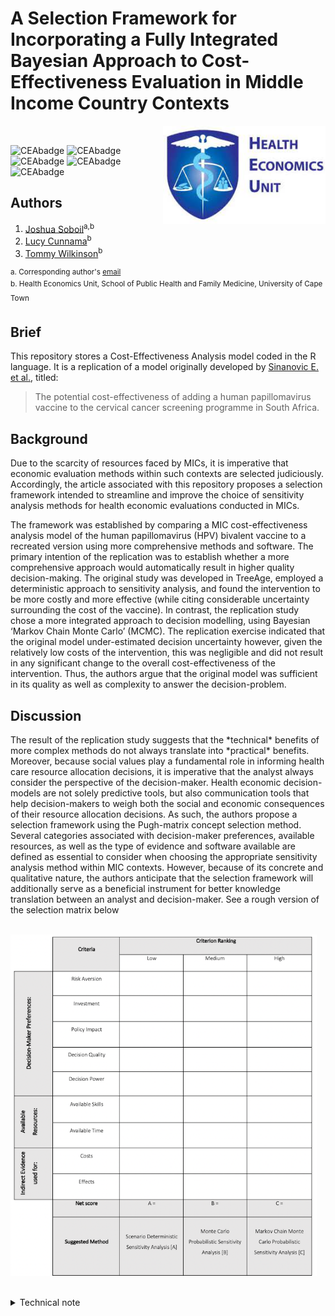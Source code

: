 # A Selection Framework for Incorporating a Fully Integrated Bayesian Approach to Cost-Effectiveness Evaluation in Middle Income Country Contexts


<img src="misc/logo.jpg" width="260" align="right" />
<br/>

![CEAbadge](https://img.shields.io/github/issues/jSoboil/Dissertation)
![CEAbadge](https://img.shields.io/github/last-commit/jSoboil/Dissertation)
![CEAbadge](https://img.shields.io/github/license/jSoboil/Dissertation?label=license)
![CEAbadge](https://img.shields.io/badge/R-v4.0.0+-blue)
![CEAbadge](https://img.shields.io/badge/JAGS-v4.3.0-blue)


## Authors
1. [Joshua Soboil](https://www.linkedin.com/in/joshua-soboil-067351172/)<sup>a,b</sup>
2. [Lucy Cunnama](https://scholar.google.co.za/citations?hl=en&user=eG7OJ7EAAAAJ)<sup>b</sup>
3. [Tommy Wilkinson](https://twitter.com/Tommy_HealthSA)<sup>b</sup>

<sup>a. Corresponding author's [email](mailto:soboil.joshua@gmail.com) <br/>
b. Health Economics Unit, School of Public Health and Family Medicine, University of Cape Town<sup>
<br/>

## Brief
This repository stores a Cost-Effectiveness Analysis model coded in the R language. It is a replication of a model originally developed by [Sinanovic E. et al.](https://doi.org/10.1016/j.vaccine.2009.08.004), titled:

>The potential cost-effectiveness of adding a human papillomavirus vaccine to the cervical cancer screening programme in South Africa.

## Background
<p>Due to the scarcity of resources faced by MICs, it is imperative that economic evaluation methods within such contexts are selected judiciously. Accordingly, the article associated with this repository proposes a selection framework intended to streamline and improve the choice of sensitivity analysis methods for health economic evaluations conducted in MICs.<p>

<p>The framework was established by comparing a MIC cost-effectiveness analysis model of the human papillomavirus (HPV) bivalent vaccine to a recreated version using more comprehensive methods and software. The primary intention of the replication was to establish whether a more comprehensive approach would automatically result in higher quality decision-making. The original study was developed in TreeAge, employed a deterministic approach to sensitivity analysis, and found the intervention to be more costly and more effective (while citing considerable uncertainty surrounding the cost of the vaccine). In contrast, the replication study chose a more integrated approach to decision modelling, using Bayesian ‘Markov Chain Monte Carlo’ (MCMC). The replication exercise indicated that the original model under-estimated decision uncertainty however, given the relatively low costs of the intervention, this was negligible and did not result in any significant change to the overall cost-effectiveness of the intervention. Thus, the authors argue that the original model was sufficient in its quality as well as complexity to answer the decision-problem.<p>


## Discussion
<p>The result of the replication study suggests that the *technical* benefits of more complex methods do not always translate into *practical* benefits. Moreover, because social values play a fundamental role in informing health care resource allocation decisions, it is imperative that the analyst always consider the perspective of the decision-maker. Health economic decision-models are not solely predictive tools, but also communication tools that help decision-makers to weigh both the social and economic consequences of their resource allocation decisions. As such, the authors propose a selection framework using the Pugh-matrix concept selection method. Several categories associated with decision-maker preferences, available resources, as well as the type of evidence and software available are defined as essential to consider when choosing the appropriate sensitivity analysis method within MIC contexts. However, because of its concrete and qualitative nature, the authors anticipate that the selection framework will additionally serve as a beneficial instrument for better knowledge translation between an analyst and decision-maker. See a rough version of the selection matrix below<p>
<br/>

<img src="figs/Pugh_matrix.png" width="490" style="float: centre" />
<br/>
<br/>

<details>
<summary>Technical note</summary>
Before running the model, ensure that the local working directory is set to the location of the .Rproj folder saved on your computer. In RStudio, the easiest way to select the local directory path is by pressing Ctrl + Shift + H.

The coding style throughout the model follows the framework proposed by [Alarid-Escudero F. et al.](https://doi.org/10.1007/s40273-019-00837-x) titled:

>A Need for Change! A Coding Framework for Improving Transparency in Decision Modeling. 

<br/>